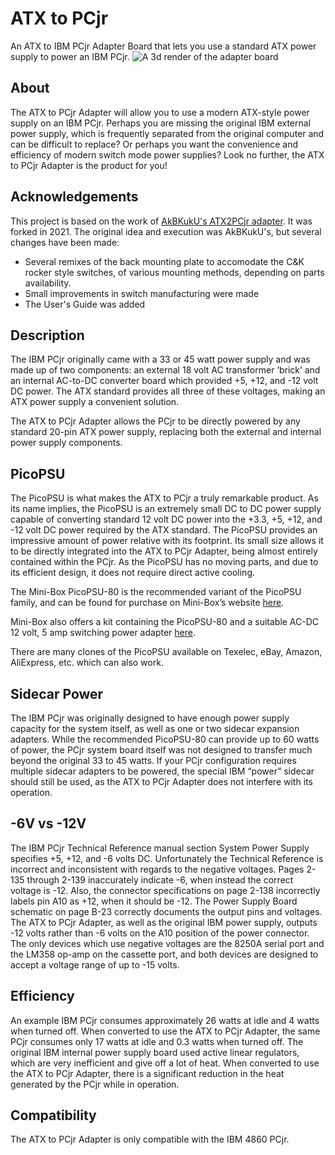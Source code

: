 # ATX to PCjr
An ATX to IBM PCjr Adapter Board that lets you use a standard ATX power supply to power an IBM PCjr.
![A 3d render of the adapter board](doc/board.jpg "The adapter PCB")

## About
The ATX to PCjr Adapter will allow you to use a modern ATX-style power supply on an IBM PCjr.  Perhaps you are missing the original IBM external power supply, which is frequently separated from the original computer and can be difficult to replace?  Or perhaps you want the convenience and efficiency of modern switch mode power supplies?  Look no further, the ATX to PCjr Adapter is the product for you!

## Acknowledgements
This project is based on the work of [AkBKukU's ATX2PCjr adapter](https://github.com/AkBKukU/ATX2PCjr).  It was forked in 2021. The original idea and execution was AkBKukU's, but several changes have been made:
* Several remixes of the back mounting plate to accomodate the C&K rocker style switches, of various mounting methods, depending on parts availability.
* Small improvements in switch manufacturing were made
* The User's Guide was added

## Description
The IBM PCjr originally came with a 33 or 45 watt power supply and was made up of two components: an external 18 volt AC transformer ‘brick’ and an internal AC-to-DC converter board  which provided +5, +12, and -12 volt DC power.  The ATX standard provides all three of these voltages, making an ATX power supply a convenient solution.

The ATX to PCjr Adapter allows the PCjr to be directly powered by any standard 20-pin ATX power supply, replacing both the external and internal power supply components.

## PicoPSU
The PicoPSU is what makes the ATX to PCjr a truly remarkable product.  As its name implies, the PicoPSU is an extremely small DC to DC power supply capable of converting standard 12 volt DC power into the +3.3, +5, +12, and -12 volt DC power required by the ATX standard.  The PicoPSU provides an impressive amount of power relative with its footprint.  Its small size allows it to be directly integrated into the ATX to PCjr Adapter, being almost entirely contained within the PCjr.  As the PicoPSU has no moving parts, and due to its efficient design, it does not require direct active cooling.

The Mini-Box PicoPSU-80 is the recommended variant of the PicoPSU family, and can be found for purchase on Mini-Box’s website [here](https://www.mini-box.com/picoPSU-80).

Mini-Box also offers a kit containing the PicoPSU-80 and a suitable AC-DC 12 volt, 5 amp switching power adapter [here](https://www.mini-box.com/picoPSU-80-60W-power-kit).

There are many clones of the PicoPSU available on Texelec, eBay, Amazon, AliExpress, etc. which can also work.

## Sidecar Power
The IBM PCjr was originally designed to have enough power supply capacity for the system itself, as well as one or two sidecar expansion adapters.  While the recommended PicoPSU-80 can provide up to 60 watts of power, the PCjr system board itself was not designed to transfer much beyond the original 33 to 45 watts.  If your PCjr configuration requires multiple sidecar adapters to be powered, the special IBM “power” sidecar should still be used, as the ATX to PCjr Adapter does not interfere with its operation.

## -6V vs -12V
The IBM PCjr Technical Reference manual section System Power Supply specifies +5, +12, and -6 volts DC.  Unfortunately the Technical Reference is incorrect and inconsistent with regards to the negative voltages.  Pages 2-135 through 2-139 inaccurately indicate -6, when instead the correct voltage is -12.  Also, the connector specifications on page 2-138 incorrectly labels pin A10 as +12, when it should be -12.  The Power Supply Board schematic on page B-23 correctly documents the output pins and voltages.  The ATX to PCjr Adapter, as well as the original IBM power supply, outputs -12 volts rather than -6 volts on the A10 position of the power connector.  The only devices which use negative voltages are the 8250A serial port and the LM358 op-amp on the cassette port, and both devices are designed to accept a voltage range of up to -15 volts.

## Efficiency
An example IBM PCjr consumes approximately 26 watts at idle and 4 watts when turned off.  When converted to use the ATX to PCjr Adapter, the same PCjr consumes only 17 watts at idle and 0.3 watts when turned off.
The original IBM internal power supply board used active linear regulators, which are very inefficient and give off a lot of heat.  When converted to use the ATX to PCjr Adapter, there is a significant reduction in the heat generated by the PCjr while in operation.

## Compatibility
The ATX to PCjr Adapter is only compatible with the IBM 4860 PCjr.
